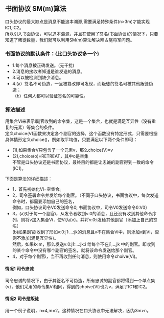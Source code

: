 ## 书面协议 SM(m)算法
口头协议的最大缺点是消息不能追本溯源,需要满足特殊条件(n>3m)才能实现IC1,IC2。<br>
所以引入书面协议，可以追本溯源，并且在使用了签名(书面协议)的情况下，只要知道了叛徒数量，我们就可以利用SM(m)算法解决拜占庭将军问题。<br>

### 书面协议的默认条件：(比口头协议多一个)
* 1.每个消息被正确发送。(无干扰)
* 2.消息的接收者知道是谁发送的消息。
* 3.可以被检测到缺少消息。
* 4.(a）签名不可伪造，一旦被篡改即可发现，而叛徒的签名可被其他叛徒伪造；<br>（b）任何人都可以验证签名的可靠性。

### 算法描述
用集合Vi来表示i副官收到的命令集，这是一个集合，也就是满足互异性（没有重复的元素）等集合的条件。<br>
定义choice(V)函数来决定各个副官的选择，这个函数没有特定形式，只需要根据具体情形定义choice()，例如取平均值，只要满足以下两个条件即可：<br>
* (1),如果集合V只包含了一个元素v，那么choice(V)=v <br>
* (2),choice(o)=RETREAT，其中o是空集 <br>
不管是口头协议还是书面协议，最终目的都是让忠诚的副官得到一致的命令(IC1)。 <br>

下面是算法的详细描述： <br>
* 1，首先初始化Vi=空集合。<br>
* 2，司令签署命令并发给每个副官。（不同于口头协议，书面协议中，每次发送命令时，都需要添加自己的签名，<br> 例如，口头协议司令V0发送命令0,
书面协议中，司令V0发送命令0:V0）<br> 
* 3，(a)对于每一个副官i，从发令者收到v:0的消息，且还没有收到其他命令序列，则将v加入集合Vi，使Vi为{v}。并将v:0:i发给其他副官（添加上自己的签名）<br>
     (b)如果副官i收到了形如v:0:j1:...:jk的消息且v不在集合Vi中，则添加v到Vi，否则不添加(满足互异性)。<br>
     然后，如果k<m，那么发送v:0:j1:...:jk:i 给每个不在j1,..,jk 中的副官。即收到的某个命令中没有哪个副官的签名，就将该命令发送给那个副官。<br>
* 4，对于每个副官i，当不再收到任何消息，则使用命令choive(Vi)。

#### 情况1 司令忠诚
司令忠诚的情况下，由于其签名不可伪造，所有忠诚的副官都将得到一个单点集{v}，他们采用的命令集Vi相同，得到的choive(Vi)也为v，满足了IC1和IC2。

#### 情况2 司令是叛徒
用一个例子说明，n=4,m=2。这种情况在口头协议中无法解决，因为3m>n。<br>

